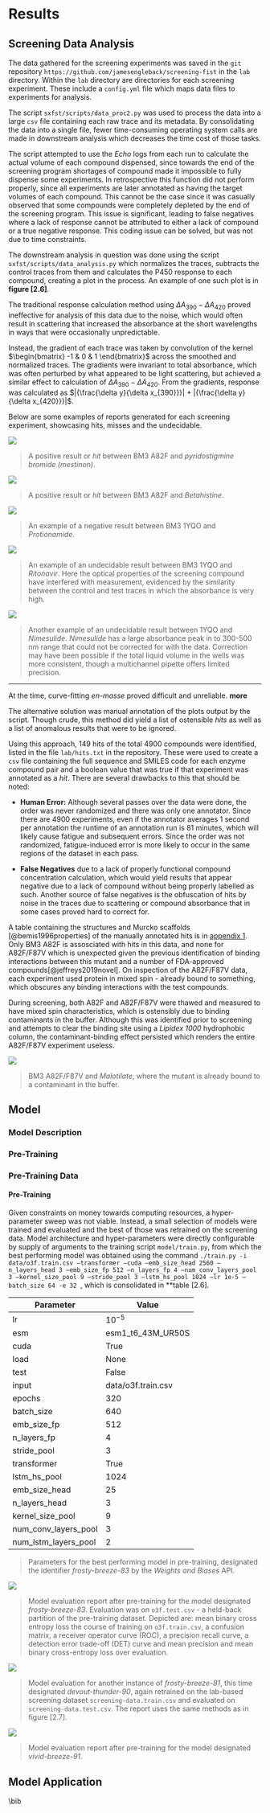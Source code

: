 # Results


## Screening Data Analysis

The data gathered for the screening experiments was saved in the `git`
repository `https://github.com/jamesengleback/screening-fist` in the
`lab` directory. Within the `lab` directory are directories for each
screening experiment. These include a `config.yml` file which maps data
files to experiments for analysis.

The script `sxfst/scripts/data_proc2.py` was used to process the data
into a large `csv` file containing each raw trace and its metadata. By
consolidating the data into a single file, fewer time-consuming
operating system calls are made in downstream analysis which decreases
the time cost of those tasks.

The script attempted to use the *Echo* logs from each run to calculate
the actual volume of each compound dispensed, since towards the end of
the screening program shortages of compound made it impossible to fully
dispense some experiments. In retrospective this function did not
perform properly, since all experiments are later annotated as having
the target volumes of each compound. This cannot be the case since it
was casually observed that some compounds were completely depleted by
the end of the screening program. This issue is significant, leading to
false negatives where a lack of response cannot be attributed to either
a lack of compound or a true negative response. This coding issue can be
solved, but was not due to time constraints.

The downstream analysis in question was done using the script
`sxfst/scripts/data_analysis.py` which normalizes the traces, subtracts
the control traces from them and calculates the P450 response to each
compound, creating a plot in the process. An example of one such plot is
in **figure [2.6]**.

The traditional response calculation method using
$\Delta A_{390} - \Delta A_{420}$ proved ineffective for analysis of
this data due to the noise, which would often result in scattering that
increased the absorbance at the short wavelengths in ways that were
occasionally unpredictable.

Instead, the gradient of each trace was taken by convolution of the
kernel $\begin{bmatrix} -1 & 0 & 1 \end{bmatrix}$ across the smoothed
and normalized traces. The gradients were invariant to total absorbance,
which was often perturbed by what appeared to be light scattering, but
achieved a similar effect to calculation of
$\Delta A_{390} - \Delta A_{420}$. From the gradients, response was
calculated as
$|{\frac{\delta y}{\delta x_{390}}}| + |{\frac{\delta y}{\delta x_{420}}}|$.


Below are some examples of reports generated for each screening experiment, showcasing hits, misses and the undecidable.

![](img/BM3-Heme-A82F:S1608.png) 
> A positive result or *hit* between BM3 A82F and *pyridostigmine bromide (mestinon)*.

![](img/BM3-Heme-A82F:S3176.png) 
> A positive result or *hit* between BM3 A82F and *Betahistine*.

![](img/BM3-Heme-1YQO:S1881.png)
> An example of a negative result between BM3 1YQO and *Protionamide*.

![](img/BM3-Heme-1YQO:S1185.png)
> An example of an undecidable result between BM3 1YQO and *Ritonavir*.
> Here the optical properties of the screening compound have interfered with measurement, evidenced by the similarity between the control and test traces in which the absorbance is very high.


![](img/BM3-Heme-1YQO:S2040.png)
> Another example of an undecidable result between 1YQO and *Nimesulide*.
> *Nimesulide* has a large absorbance peak in to 300-500 nm range that could not be corrected for with the data.
> Correction may have been possible if the total liquid volume in the wells was more consistent, though a multichannel pipette offers limited precision.

---

At the time, curve-fitting *en-masse* proved difficult and unreliable.
**more**


The alternative solution was manual annotation of the plots output by
the script. Though crude, this method did yield a list of ostensible
*hits* as well as a list of anomalous results that were to be ignored.

Using this approach, 149 hits of the total 4900 compounds were
identified, listed in the file `lab/hits.txt` in the repository. These
were used to create a `csv` file containing the full sequence and SMILES
code for each enzyme compound pair and a boolean value that was true if
that experiment was annotated as a *hit*. There are several drawbacks to
this that should be noted:

-   **Human Error:** Although several passes over the data were done,
    the order was never randomized and there was only one annotator.
    Since there are 4900 experiments, even if the annotator averages 1
    second per annotation the runtime of an annotation run is 81
    minutes, which will likely cause fatigue and subsequent errors.
    Since the order was not randomized, fatigue-induced error is more
    likely to occur in the same regions of the dataset in each pass.

-   **False Negatives** due to a lack of properly functional compound
    concentration calculation, which would yield results that appear
    negative due to a lack of compound without being properly labelled
    as such. Another source of false negatives is the obfuscation of
    hits by noise in the traces due to scattering or compound absorbance
    that in some cases proved hard to correct for.

A table containing the structures and Murcko scaffolds [@bemis1996properties] of the manually annotated hits is in [appendix 1](sxfst-appendix.md).
Only BM3 A82F is assosciated with hits in this data, and none for A82F/F87V which is unexpected given the previous identification of binding interactions between this mutant and a number of FDA-approved compounds[@jeffreys2019novel].
On inspection of the A82F/F87V data, each experiment used protein in mixed spin - already bound to something, which obscures any binding interactions with the test compounds.

During screening, both A82F and A82F/F87V were thawed and measured to have mixed spin characteristics, which is ostensibly due to binding contaminants in the buffer.
Although this was identified prior to screening and attempts to clear the binding site using a *Lipidex 1000* hydrophobic column, the contaminant-binding effect persisted which renders the entire A82F/F87V experiment useless.

![](img/BM3-Heme-A82F_F87V:S1137.png)
> BM3 A82F/F87V and *Malotilate*, where the mutant is already bound to a contaminant in the buffer.




## Model 

### Model Description

### Pre-Training
### Pre-Training Data
#### Pre-Training

Given constraints on money towards computing resources, a
hyper-parameter sweep was not viable. Instead, a small selection of
models were trained and evaluated and the best of those was retrained on
the screening data. Model architecture and hyper-parameters were
directly configurable by supply of arguments to the training script
`model/train.py`, from which the best performing model was obtained
using the command
`./train.py -i data/o3f.train.csv –transformer –cuda –emb_size_head 2560 –n_layers_head 3 –emb_size_fp 512 –n_layers_fp 4 –num_conv_layers_pool 3 –kernel_size_pool 9 –stride_pool 3 –lstm_hs_pool 1024 –lr 1e-5 –batch_size 64 -e 32 `,
which is consolidated in **table
[2.6].

| **Parameter**            |**Value**             |
| -------------------------|----------------------|
| lr                       |$10^{-5}$             |
| esm                      |esm1\_t6\_43M\_UR50S  |
| cuda                     |True                  |
| load                     |None                  |
| test                     |False                 |
| input                    |data/o3f.train.csv    |
| epochs                   |320                   |
| batch\_size              |640                   |
| emb\_size\_fp            |512                   |
| n\_layers\_fp            |4                     |
| stride\_pool             |3                     |
| transformer              |True                  |
| lstm\_hs\_pool           |1024                  |
| emb\_size\_head          |25                    |
| n\_layers\_head          |3                     |
| kernel\_size\_pool       |9                     |
| num\_conv\_layers\_pool  |3                     |
| num\_lstm\_layers\_pool  |2                     |

> Parameters for the best performing model in pre-training, designated the identifier *frosty-breeze-83* by the *Weights and Biases* API.

![](img/frosty-breeze-83-eval.png)
> Model
> evaluation report after pre-training for the model designated
> *frosty-breeze-83*. Evaluation was on `o3f.test.csv` - a held-back
> partition of the pre-training dataset. Depicted are: mean binary cross
> entropy loss the course of training on `o3f.train.csv`, a confusion
> matrix, a receiver operator curve (ROC), a precision recall curve, a
> detection error trade-off (DET) curve and mean precision and mean binary
> cross-entropy loss over
> evaluation.

![](img/frosty-breeze-83-vivid-breeze-91-devout-thunder-90-eval.png)
> Model
> evaluation for another instance of *frosty-breeze-81*, this time
> designated *devout-thunder-90*, again retrained on the lab-based
> screening dataset `screening-data.train.csv` and evaluated on
> `screening-data.test.csv`. The report uses the same methods as in figure
> [2.7].

![](img/frosty-breeze-83-vivid-breeze-91-eval.png)
> Model evaluation
> report after pre-training for the model designated
> *vivid-breeze-91*.

## Model Application

\bib
